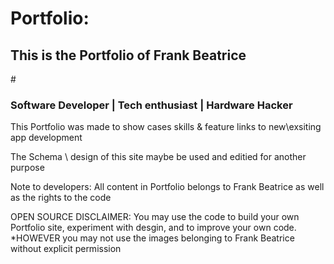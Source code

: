 # Portfolio: 

<h2>This is the Portfolio of Frank Beatrice</h2># <h3>Software Developer | Tech enthusiast | Hardware Hacker</h3>



This Portfolio was made to show cases skills & feature links to new\exsiting app development


The Schema \ design of this site maybe be used and editied for another purpose




Note to developers: All content in Portfolio belongs to Frank Beatrice as well as the rights to the code



OPEN SOURCE DISCLAIMER:
You may use the code to build your own Portfolio site, experiment with desgin, and to improve your own code.
*HOWEVER you may not use the images belonging to Frank Beatrice without explicit permission
